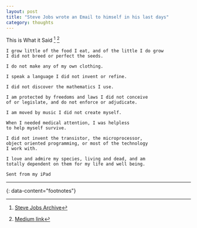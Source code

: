 ```yaml
---
layout: post
title: "Steve Jobs wrote an Email to himself in his last days"
category: thoughts
---
```


This is What it Said [^1] [^2]

```
I grow little of the food I eat, and of the little I do grow
I did not breed or perfect the seeds.

I do not make any of my own clothing.

I speak a language I did not invent or refine.

I did not discover the mathematics I use.

I am protected by freedoms and laws I did not conceive
of or legislate, and do not enforce or adjudicate.

I am moved by music I did not create myself.

When I needed medical attention, I was helpless
to help myself survive.

I did not invent the transistor, the microprocessor,
object oriented programming, or most of the technology
I work with.

I love and admire my species, living and dead, and am
totally dependent on them for my life and well being.

Sent from my iPad
```

---
{: data-content="footnotes"}

[^1]: [Steve Jobs Archive](https://stevejobsarchive.com/)
[^2]: [Medium link](https://medium.com/illumination/steve-jobs-wrote-an-email-to-himself-in-his-last-days-this-is-what-it-said-464ce7f2d2c5)

